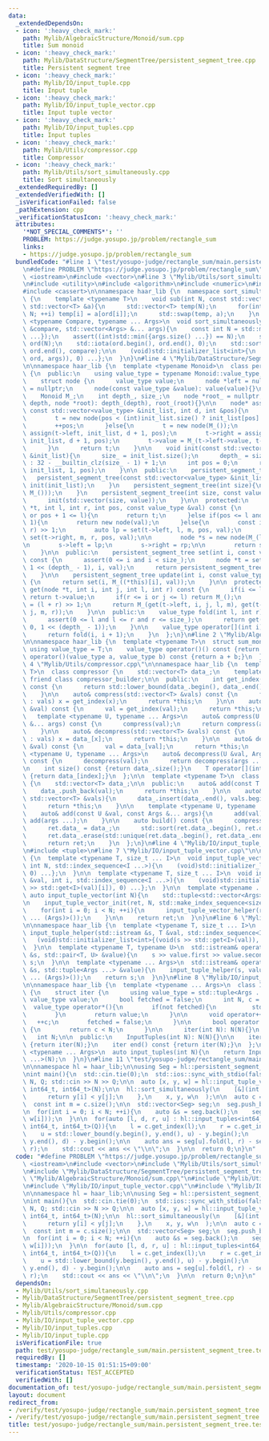 ```yaml
---
data:
  _extendedDependsOn:
  - icon: ':heavy_check_mark:'
    path: Mylib/AlgebraicStructure/Monoid/sum.cpp
    title: Sum monoid
  - icon: ':heavy_check_mark:'
    path: Mylib/DataStructure/SegmentTree/persistent_segment_tree.cpp
    title: Persistent segment tree
  - icon: ':heavy_check_mark:'
    path: Mylib/IO/input_tuple.cpp
    title: Input tuple
  - icon: ':heavy_check_mark:'
    path: Mylib/IO/input_tuple_vector.cpp
    title: Input tuple vector
  - icon: ':heavy_check_mark:'
    path: Mylib/IO/input_tuples.cpp
    title: Input tuples
  - icon: ':heavy_check_mark:'
    path: Mylib/Utils/compressor.cpp
    title: Compressor
  - icon: ':heavy_check_mark:'
    path: Mylib/Utils/sort_simultaneously.cpp
    title: Sort simultaneously
  _extendedRequiredBy: []
  _extendedVerifiedWith: []
  _isVerificationFailed: false
  _pathExtension: cpp
  _verificationStatusIcon: ':heavy_check_mark:'
  attributes:
    '*NOT_SPECIAL_COMMENTS*': ''
    PROBLEM: https://judge.yosupo.jp/problem/rectangle_sum
    links:
    - https://judge.yosupo.jp/problem/rectangle_sum
  bundledCode: "#line 1 \"test/yosupo-judge/rectangle_sum/main.persistent_segment_tree.test.cpp\"\
    \n#define PROBLEM \"https://judge.yosupo.jp/problem/rectangle_sum\"\n\n#include\
    \ <iostream>\n#include <vector>\n#line 3 \"Mylib/Utils/sort_simultaneously.cpp\"\
    \n#include <utility>\n#include <algorithm>\n#include <numeric>\n#include <initializer_list>\n\
    #include <cassert>\n\nnamespace haar_lib {\n  namespace sort_simultaneously_impl\
    \ {\n    template <typename T>\n    void sub(int N, const std::vector<int> &ord,\
    \ std::vector<T> &a){\n      std::vector<T> temp(N);\n      for(int i = 0; i <\
    \ N; ++i) temp[i] = a[ord[i]];\n      std::swap(temp, a);\n    }\n  }\n\n  template\
    \ <typename Compare, typename ... Args>\n  void sort_simultaneously(const Compare\
    \ &compare, std::vector<Args> &... args){\n    const int N = std::max({args.size()\
    \ ...});\n    assert((int)std::min({args.size() ...}) == N);\n    std::vector<int>\
    \ ord(N);\n    std::iota(ord.begin(), ord.end(), 0);\n    std::sort(ord.begin(),\
    \ ord.end(), compare);\n\n    (void)std::initializer_list<int>{\n      (void(sort_simultaneously_impl::sub(N,\
    \ ord, args)), 0) ...};\n  }\n}\n#line 4 \"Mylib/DataStructure/SegmentTree/persistent_segment_tree.cpp\"\
    \n\nnamespace haar_lib {\n  template <typename Monoid>\n  class persistent_segment_tree\
    \ {\n  public:\n    using value_type = typename Monoid::value_type;\n\n  private:\n\
    \    struct node {\n      value_type value;\n      node *left = nullptr, *right\
    \ = nullptr;\n      node(const value_type &value): value(value){}\n    };\n\n\
    \    Monoid M_;\n    int depth_, size_;\n    node *root_ = nullptr;\n\n    persistent_segment_tree(int\
    \ depth, node *root): depth_(depth), root_(root){}\n\n    node* assign(node *t,\
    \ const std::vector<value_type> &init_list, int d, int &pos){\n      if(d == depth_){\n\
    \        t = new node(pos < (int)init_list.size() ? init_list[pos] : M_());\n\
    \        ++pos;\n      }else{\n        t = new node(M_());\n        t->left =\
    \ assign(t->left, init_list, d + 1, pos);\n        t->right = assign(t->right,\
    \ init_list, d + 1, pos);\n        t->value = M_(t->left->value, t->right->value);\n\
    \      }\n      return t;\n    }\n\n    void init(const std::vector<value_type>\
    \ &init_list){\n      size_ = init_list.size();\n      depth_ = size_ == 1 ? 1\
    \ : 32 - __builtin_clz(size_ - 1) + 1;\n      int pos = 0;\n      root_ = assign(root_,\
    \ init_list, 1, pos);\n    }\n\n  public:\n    persistent_segment_tree(){}\n \
    \   persistent_segment_tree(const std::vector<value_type> &init_list){\n     \
    \ init(init_list);\n    }\n    persistent_segment_tree(int size){\n      init(std::vector(size,\
    \ M_()));\n    }\n    persistent_segment_tree(int size, const value_type &value){\n\
    \      init(std::vector(size, value));\n    }\n\n  protected:\n    node* set(node\
    \ *t, int l, int r, int pos, const value_type &val) const {\n      if(r <= pos\
    \ or pos + 1 <= l){\n        return t;\n      }else if(pos <= l and r <= pos +\
    \ 1){\n        return new node(val);\n      }else{\n        const int m = (l +\
    \ r) >> 1;\n        auto lp = set(t->left, l, m, pos, val);\n        auto rp =\
    \ set(t->right, m, r, pos, val);\n\n        node *s = new node(M_(lp->value, rp->value));\n\
    \n        s->left = lp;\n        s->right = rp;\n\n        return s;\n      }\n\
    \    }\n\n  public:\n    persistent_segment_tree set(int i, const value_type &val)\
    \ const {\n      assert(0 <= i and i < size_);\n      node *t = set(root_, 0,\
    \ 1 << (depth_ - 1), i, val);\n      return persistent_segment_tree(depth_, t);\n\
    \    }\n\n    persistent_segment_tree update(int i, const value_type &val) const\
    \ {\n      return set(i, M_((*this)[i], val));\n    }\n\n  protected:\n    value_type\
    \ get(node *t, int i, int j, int l, int r) const {\n      if(i <= l and r <= j)\
    \ return t->value;\n      if(r <= i or j <= l) return M_();\n      const int m\
    \ = (l + r) >> 1;\n      return M_(get(t->left, i, j, l, m), get(t->right, i,\
    \ j, m, r));\n    }\n\n  public:\n    value_type fold(int l, int r) const {\n\
    \      assert(0 <= l and l <= r and r <= size_);\n      return get(root_, l, r,\
    \ 0, 1 << (depth_ - 1));\n    }\n\n    value_type operator[](int i) const {\n\
    \      return fold(i, i + 1);\n    }\n  };\n}\n#line 2 \"Mylib/AlgebraicStructure/Monoid/sum.cpp\"\
    \n\nnamespace haar_lib {\n  template <typename T>\n  struct sum_monoid {\n   \
    \ using value_type = T;\n    value_type operator()() const {return 0;}\n    value_type\
    \ operator()(value_type a, value_type b) const {return a + b;}\n  };\n}\n#line\
    \ 4 \"Mylib/Utils/compressor.cpp\"\n\nnamespace haar_lib {\n  template <typename\
    \ T>\n  class compressor {\n    std::vector<T> data_;\n    template <typename>\
    \ friend class compressor_builder;\n\n  public:\n    int get_index(const T &val)\
    \ const {\n      return std::lower_bound(data_.begin(), data_.end(), val) - data_.begin();\n\
    \    }\n\n    auto& compress(std::vector<T> &vals) const {\n      for(auto &x\
    \ : vals) x = get_index(x);\n      return *this;\n    }\n\n    auto& compress(T\
    \ &val) const {\n      val = get_index(val);\n      return *this;\n    }\n\n \
    \   template <typename U, typename ... Args>\n    auto& compress(U &val, Args\
    \ &... args) const {\n      compress(val);\n      return compress(args ...);\n\
    \    }\n\n    auto& decompress(std::vector<T> &vals) const {\n      for(auto &x\
    \ : vals) x = data_[x];\n      return *this;\n    }\n\n    auto& decompress(T\
    \ &val) const {\n      val = data_[val];\n      return *this;\n    }\n\n    template\
    \ <typename U, typename ... Args>\n    auto& decompress(U &val, Args &... args)\
    \ const {\n      decompress(val);\n      return decompress(args ...);\n    }\n\
    \n    int size() const {return data_.size();}\n    T operator[](int index) const\
    \ {return data_[index];}\n  };\n\n  template <typename T>\n  class compressor_builder\
    \ {\n    std::vector<T> data_;\n\n  public:\n    auto& add(const T &val){\n  \
    \    data_.push_back(val);\n      return *this;\n    }\n\n    auto& add(const\
    \ std::vector<T> &vals){\n      data_.insert(data_.end(), vals.begin(), vals.end());\n\
    \      return *this;\n    }\n\n    template <typename U, typename ... Args>\n\
    \    auto& add(const U &val, const Args &... args){\n      add(val);\n      return\
    \ add(args ...);\n    }\n\n    auto build() const {\n      compressor<T> ret;\n\
    \      ret.data_ = data_;\n      std::sort(ret.data_.begin(), ret.data_.end());\n\
    \      ret.data_.erase(std::unique(ret.data_.begin(), ret.data_.end()), ret.data_.end());\n\
    \      return ret;\n    }\n  };\n}\n#line 4 \"Mylib/IO/input_tuple_vector.cpp\"\
    \n#include <tuple>\n#line 7 \"Mylib/IO/input_tuple_vector.cpp\"\n\nnamespace haar_lib\
    \ {\n  template <typename T, size_t ... I>\n  void input_tuple_vector_init(T &val,\
    \ int N, std::index_sequence<I ...>){\n    (void)std::initializer_list<int>{(void(std::get<I>(val).resize(N)),\
    \ 0) ...};\n  }\n\n  template <typename T, size_t ... I>\n  void input_tuple_vector_helper(T\
    \ &val, int i, std::index_sequence<I ...>){\n    (void)std::initializer_list<int>{(void(std::cin\
    \ >> std::get<I>(val)[i]), 0) ...};\n  }\n\n  template <typename ... Args>\n \
    \ auto input_tuple_vector(int N){\n    std::tuple<std::vector<Args> ...> ret;\n\
    \n    input_tuple_vector_init(ret, N, std::make_index_sequence<sizeof ... (Args)>());\n\
    \    for(int i = 0; i < N; ++i){\n      input_tuple_vector_helper(ret, i, std::make_index_sequence<sizeof\
    \ ... (Args)>());\n    }\n\n    return ret;\n  }\n}\n#line 6 \"Mylib/IO/input_tuple.cpp\"\
    \n\nnamespace haar_lib {\n  template <typename T, size_t ... I>\n  static void\
    \ input_tuple_helper(std::istream &s, T &val, std::index_sequence<I ...>){\n \
    \   (void)std::initializer_list<int>{(void(s >> std::get<I>(val)), 0) ...};\n\
    \  }\n\n  template <typename T, typename U>\n  std::istream& operator>>(std::istream\
    \ &s, std::pair<T, U> &value){\n    s >> value.first >> value.second;\n    return\
    \ s;\n  }\n\n  template <typename ... Args>\n  std::istream& operator>>(std::istream\
    \ &s, std::tuple<Args ...> &value){\n    input_tuple_helper(s, value, std::make_index_sequence<sizeof\
    \ ... (Args)>());\n    return s;\n  }\n}\n#line 8 \"Mylib/IO/input_tuples.cpp\"\
    \n\nnamespace haar_lib {\n  template <typename ... Args>\n  class InputTuples\
    \ {\n    struct iter {\n      using value_type = std::tuple<Args ...>;\n     \
    \ value_type value;\n      bool fetched = false;\n      int N, c = 0;\n\n    \
    \  value_type operator*(){\n        if(not fetched){\n          std::cin >> value;\n\
    \        }\n        return value;\n      }\n\n      void operator++(){\n     \
    \   ++c;\n        fetched = false;\n      }\n\n      bool operator!=(iter &) const\
    \ {\n        return c < N;\n      }\n\n      iter(int N): N(N){}\n    };\n\n \
    \   int N;\n\n  public:\n    InputTuples(int N): N(N){}\n\n    iter begin() const\
    \ {return iter(N);}\n    iter end() const {return iter(N);}\n  };\n\n  template\
    \ <typename ... Args>\n  auto input_tuples(int N){\n    return InputTuples<Args\
    \ ...>(N);\n  }\n}\n#line 11 \"test/yosupo-judge/rectangle_sum/main.persistent_segment_tree.test.cpp\"\
    \n\nnamespace hl = haar_lib;\n\nusing Seg = hl::persistent_segment_tree<hl::sum_monoid<int64_t>>;\n\
    \nint main(){\n  std::cin.tie(0);\n  std::ios::sync_with_stdio(false);\n\n  int\
    \ N, Q; std::cin >> N >> Q;\n\n  auto [x, y, w] = hl::input_tuple_vector<int64_t,\
    \ int64_t, int64_t>(N);\n\n  hl::sort_simultaneously(\n    [&](int i, int j){\n\
    \      return y[i] < y[j];\n    },\n    x, y, w\n  );\n\n  auto c = hl::compressor_builder<int64_t>().add(x).build().compress(x);\n\
    \  const int m = c.size();\n\n  std::vector<Seg> seg;\n  seg.push_back(Seg(m));\n\
    \n  for(int i = 0; i < N; ++i){\n    auto &s = seg.back();\n    seg.push_back(s.update(x[i],\
    \ w[i]));\n  }\n\n  for(auto [l, d, r, u] : hl::input_tuples<int64_t, int64_t,\
    \ int64_t, int64_t>(Q)){\n    l = c.get_index(l);\n    r = c.get_index(r);\n\n\
    \    u = std::lower_bound(y.begin(), y.end(), u) - y.begin();\n    d = std::lower_bound(y.begin(),\
    \ y.end(), d) - y.begin();\n\n    auto ans = seg[u].fold(l, r) - seg[d].fold(l,\
    \ r);\n    std::cout << ans << \"\\n\";\n  }\n\n  return 0;\n}\n"
  code: "#define PROBLEM \"https://judge.yosupo.jp/problem/rectangle_sum\"\n\n#include\
    \ <iostream>\n#include <vector>\n#include \"Mylib/Utils/sort_simultaneously.cpp\"\
    \n#include \"Mylib/DataStructure/SegmentTree/persistent_segment_tree.cpp\"\n#include\
    \ \"Mylib/AlgebraicStructure/Monoid/sum.cpp\"\n#include \"Mylib/Utils/compressor.cpp\"\
    \n#include \"Mylib/IO/input_tuple_vector.cpp\"\n#include \"Mylib/IO/input_tuples.cpp\"\
    \n\nnamespace hl = haar_lib;\n\nusing Seg = hl::persistent_segment_tree<hl::sum_monoid<int64_t>>;\n\
    \nint main(){\n  std::cin.tie(0);\n  std::ios::sync_with_stdio(false);\n\n  int\
    \ N, Q; std::cin >> N >> Q;\n\n  auto [x, y, w] = hl::input_tuple_vector<int64_t,\
    \ int64_t, int64_t>(N);\n\n  hl::sort_simultaneously(\n    [&](int i, int j){\n\
    \      return y[i] < y[j];\n    },\n    x, y, w\n  );\n\n  auto c = hl::compressor_builder<int64_t>().add(x).build().compress(x);\n\
    \  const int m = c.size();\n\n  std::vector<Seg> seg;\n  seg.push_back(Seg(m));\n\
    \n  for(int i = 0; i < N; ++i){\n    auto &s = seg.back();\n    seg.push_back(s.update(x[i],\
    \ w[i]));\n  }\n\n  for(auto [l, d, r, u] : hl::input_tuples<int64_t, int64_t,\
    \ int64_t, int64_t>(Q)){\n    l = c.get_index(l);\n    r = c.get_index(r);\n\n\
    \    u = std::lower_bound(y.begin(), y.end(), u) - y.begin();\n    d = std::lower_bound(y.begin(),\
    \ y.end(), d) - y.begin();\n\n    auto ans = seg[u].fold(l, r) - seg[d].fold(l,\
    \ r);\n    std::cout << ans << \"\\n\";\n  }\n\n  return 0;\n}\n"
  dependsOn:
  - Mylib/Utils/sort_simultaneously.cpp
  - Mylib/DataStructure/SegmentTree/persistent_segment_tree.cpp
  - Mylib/AlgebraicStructure/Monoid/sum.cpp
  - Mylib/Utils/compressor.cpp
  - Mylib/IO/input_tuple_vector.cpp
  - Mylib/IO/input_tuples.cpp
  - Mylib/IO/input_tuple.cpp
  isVerificationFile: true
  path: test/yosupo-judge/rectangle_sum/main.persistent_segment_tree.test.cpp
  requiredBy: []
  timestamp: '2020-10-15 01:51:15+09:00'
  verificationStatus: TEST_ACCEPTED
  verifiedWith: []
documentation_of: test/yosupo-judge/rectangle_sum/main.persistent_segment_tree.test.cpp
layout: document
redirect_from:
- /verify/test/yosupo-judge/rectangle_sum/main.persistent_segment_tree.test.cpp
- /verify/test/yosupo-judge/rectangle_sum/main.persistent_segment_tree.test.cpp.html
title: test/yosupo-judge/rectangle_sum/main.persistent_segment_tree.test.cpp
---
```

